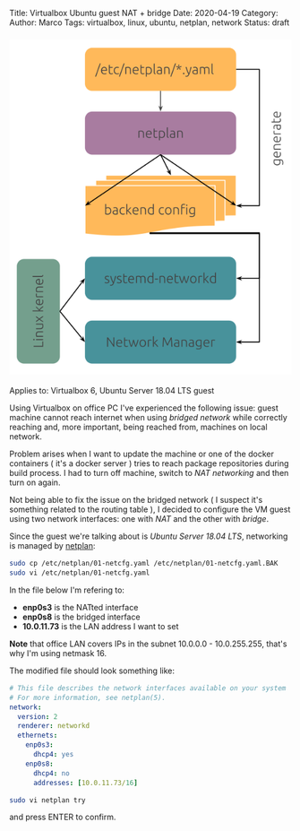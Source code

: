 Title: Virtualbox Ubuntu guest NAT + bridge
Date: 2020-04-19
Category:
Author: Marco
Tags: virtualbox, linux, ubuntu, netplan, network
Status: draft

### ![Netplan design overview](images/netplan_design_overview.svg)

Applies to: Virtualbox 6, Ubuntu Server 18.04 LTS guest

Using Virtualbox on office PC I've experienced the following issue: guest machine cannot reach internet when using *bridged network* while correctly reaching and, more important, being  reached from, machines on local network.

Problem arises when I want to update the machine or one of the docker containers ( it's a docker server ) tries to reach package repositories during build process. I had to turn off machine, switch to *NAT networking* and then turn on again.

Not being able to fix the issue on the bridged network ( I suspect it's something related to the routing table ), I decided to configure the VM guest using two network interfaces: one with *NAT* and the other with *bridge*.

Since the guest we're talking about is *Ubuntu Server 18.04 LTS*, networking is managed by [netplan](https://netplan.io/):

```bash
sudo cp /etc/netplan/01-netcfg.yaml /etc/netplan/01-netcfg.yaml.BAK
sudo vi /etc/netplan/01-netcfg.yaml
```

In the file below I'm refering to:

- **enp0s3** is the NATted interface
- **enp0s8** is the bridged interface
- **10.0.11.73** is the LAN address I want to set 

**Note** that office LAN covers IPs in the subnet 10.0.0.0 - 10.0.255.255, that's why I'm using netmask 16.

The modified file should look something like:

```yaml
# This file describes the network interfaces available on your system
# For more information, see netplan(5).
network:
  version: 2
  renderer: networkd
  ethernets:
    enp0s3:
      dhcp4: yes
    enp0s8:
      dhcp4: no
      addresses: [10.0.11.73/16]
```

```bash
sudo vi netplan try
```

 and press ENTER to confirm.

 